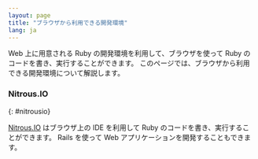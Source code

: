 ```yaml
---
layout: page
title: "ブラウザから利用できる開発環境"
lang: ja
---
```


Web 上に用意される Ruby の開発環境を利用して、ブラウザを使って Ruby のコードを書き、実行することができます。
このページでは、ブラウザから利用できる開発環境について解説します。

### Nitrous.IO
{: #nitrousio}

[Nitrous.IO][nitrousio] はブラウザ上の IDE を利用して Ruby のコードを書き、実行することができます。 Rails を使って Web アプリケーションを開発することもできます。


[nitrousio]: https://www.nitrous.io/

